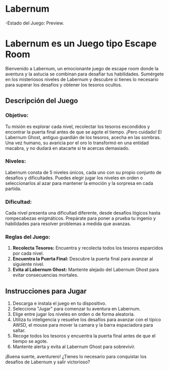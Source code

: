 <h1> Labernum </h1>

-Estado del Juego: Preview.


# Labernum es un Juego tipo Escape Room

Bienvenido a Labernum, un emocionante juego de escape room donde la aventura y la astucia se combinan para desafiar tus habilidades. Sumérgete en los misteriosos niveles de Labernum y descubre si tienes lo necesario para superar los desafíos y obtener los tesoros ocultos.

## Descripción del Juego

### Objetivo:
Tu misión es explorar cada nivel, recolectar los tesoros escondidos y encontrar la puerta final antes de que se agote el tiempo. ¡Pero cuidado! El Labernum Ghost, antiguo guardián de los tesoros, acecha en las sombras. Una vez humano, su avaricia por el oro lo transformó en una entidad macabra, y no dudará en atacarte si te acercas demasiado.

### Niveles:
Labernum consta de 5 niveles únicos, cada uno con su propio conjunto de desafíos y dificultades. Puedes elegir jugar los niveles en orden o seleccionarlos al azar para mantener la emoción y la sorpresa en cada partida.

### Dificultad:
Cada nivel presenta una dificultad diferente, desde desafíos lógicos hasta rompecabezas enigmáticos. Prepárate para poner a prueba tu ingenio y habilidades para resolver problemas a medida que avanzas.

### Reglas del Juego:
1. **Recolecta Tesoros:** Encuentra y recolecta todos los tesoros esparcidos por cada nivel.
2. **Encuentra la Puerta Final:** Descubre la puerta final para avanzar al siguiente nivel.
3. **Evita al Labernum Ghost:** Mantente alejado del Labernum Ghost para evitar consecuencias mortales.

## Instrucciones para Jugar

1. Descarga e instala el juego en tu dispositivo.
2. Selecciona "Jugar" para comenzar tu aventura en Labernum.
3. Elige entre jugar los niveles en orden o de forma aleatoria.
4. Utiliza tu inteligencia y resuelve los desafíos para avanzar con el tipico AWSD, el mouse para mover la camara y la barra espaciadora para saltar.
5. Recoge todos los tesoros y encuentra la puerta final antes de que el tiempo se agote.
6. Mantente alerta y evita al Labernum Ghost para sobrevivir.

¡Buena suerte, aventurero! ¿Tienes lo necesario para conquistar los desafíos de Labernum y salir victorioso?
